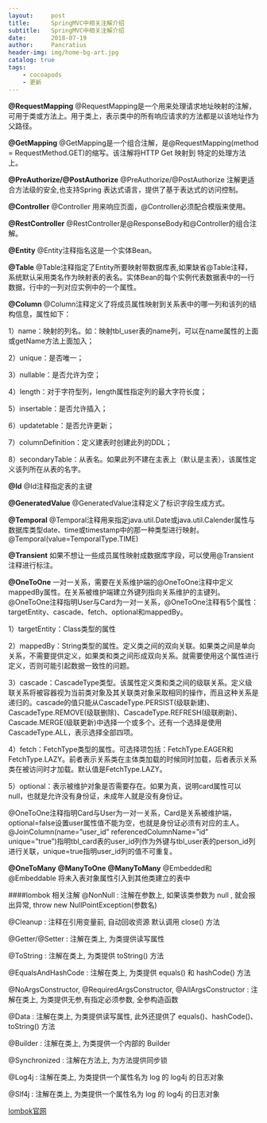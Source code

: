 ```yaml
---
layout:     post
title:      SpringMVC中相关注解介绍
subtitle:   SpringMVC中相关注解介绍
date:       2018-07-19
author:     Pancratius
header-img: img/home-bg-art.jpg
catalog: true
tags:
    - cocoapods
    - 更新
---
```


**@RequestMapping**
@RequestMapping是一个用来处理请求地址映射的注解，可用于类或方法上。用于类上，表示类中的所有响应请求的方法都是以该地址作为父路径。

**@GetMapping**
@GetMapping是一个组合注解，是@RequestMapping(method = RequestMethod.GET)的缩写。该注解将HTTP Get 映射到 特定的处理方法上。

**@PreAuthorize/@PostAuthorize**
@PreAuthorize/@PostAuthorize 注解更适合方法级的安全,也支持Spring 表达式语言，提供了基于表达式的访问控制。

**@Controller**
@Controller 用来响应页面，@Controller必须配合模版来使用。

**@RestController**
@RestController是@ResponseBody和@Controller的组合注解。

**@Entity**
@Entity注释指名这是一个实体Bean。

**@Table**
@Table注释指定了Entity所要映射带数据库表,如果缺省@Table注释，系统默认采用类名作为映射表的表名。实体Bean的每个实例代表数据表中的一行数据，行中的一列对应实例中的一个属性。

**@Column**
@Column注释定义了将成员属性映射到关系表中的哪一列和该列的结构信息，属性如下：

1）name：映射的列名。如：映射tbl_user表的name列，可以在name属性的上面或getName方法上面加入；

2）unique：是否唯一；

3）nullable：是否允许为空；

4）length：对于字符型列，length属性指定列的最大字符长度；

5）insertable：是否允许插入；

6）updatetable：是否允许更新；

7）columnDefinition：定义建表时创建此列的DDL；

8）secondaryTable：从表名。如果此列不建在主表上（默认是主表），该属性定义该列所在从表的名字。

**@Id**
@Id注释指定表的主键

**@GeneratedValue**
@GeneratedValue注释定义了标识字段生成方式。

**@Temporal**
@Temporal注释用来指定java.util.Date或java.util.Calender属性与数据库类型date、time或timestamp中的那一种类型进行映射。
@Temporal(value=TemporalType.TIME)

**@Transient**
如果不想让一些成员属性映射成数据库字段，可以使用@Transient注释进行标注。

**@OneToOne**
一对一关系，需要在关系维护端的@OneToOne注释中定义mappedBy属性。在关系被维护端建立外键列指向关系维护的主键列。
@OneToOne注释指明User与Card为一对一关系，@OneToOne注释有5个属性：targetEntity、cascade、fetch、optional和mappedBy。

1）targetEntity：Class类型的属性

2）mappedBy：String类型的属性。定义类之间的双向关联。如果类之间是单向关系，不需要提供定义，如果类和类之间形成双向关系。就需要使用这个属性进行定义，否则可能引起数据一致性的问题。

3）cascade：CascadeType类型。该属性定义类和类之间的级联关系。定义级联关系将被容器视为当前类对象及其关联类对象采取相同的操作，而且这种关系是递归的。cascade的值只能从CascadeType.PERSIST(级联新建)、CascadeType.REMOVE(级联删除)、CascadeType.REFRESH(级联刷新)、Cascade.MERGE(级联更新)中选择一个或多个。还有一个选择是使用CascadeType.ALL，表示选择全部四项。

4）fetch：FetchType类型的属性。可选择项包括：FetchType.EAGER和FetchType.LAZY。前者表示关系类在主体类加载的时候同时加载，后者表示关系类在被访问时才加载。默认值是FetchType.LAZY。

5）optional：表示被维护对象是否需要存在。如果为真，说明card属性可以null，也就是允许没有身份证，未成年人就是没有身份证。

@OneToOne注释指明Card与User为一对一关系，Card是关系被维护端，optional=false设置user属性值不能为空，也就是身份证必须有对应的主人。@JoinColumn(name=”user_id” referencedColumnName=”id” unique=”true”)指明tbl_card表的user_id列作为外键与tbl_user表的person_id列进行关联，unique=true指明user_id列的值不可重复。

**@OneToMany**
**@ManyToOne**
**@ManyToMany**
@Embedded和@Embeddable 将未入表对象属性引入到其他类建立的表中
[]()


####lombok 相关注解
@NonNull : 注解在参数上, 如果该类参数为 null , 就会报出异常,  throw new NullPointException(参数名)

@Cleanup : 注释在引用变量前, 自动回收资源 默认调用 close() 方法

@Getter/@Setter : 注解在类上, 为类提供读写属性

@ToString : 注解在类上, 为类提供 toString() 方法

@EqualsAndHashCode : 注解在类上, 为类提供 equals() 和 hashCode() 方法

@NoArgsConstructor, 
@RequiredArgsConstructor, 
@AllArgsConstructor : 注解在类上, 为类提供无参,有指定必须参数, 全参构造函数

@Data : 注解在类上, 为类提供读写属性, 此外还提供了 equals()、hashCode()、toString() 方法

@Builder : 注解在类上, 为类提供一个内部的 Builder

@Synchronized : 注解在方法上, 为方法提供同步锁

@Log4j : 注解在类上, 为类提供一个属性名为 log 的 log4j 的日志对象

@Slf4j : 注解在类上, 为类提供一个属性名为 log 的 log4j 的日志对象


[lombok官网](https://projectlombok.org/features/all)

